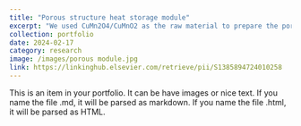 ```yaml
---
title: "Porous structure heat storage module"
excerpt: "We used CuMn2O4/CuMnO2 as the raw material to prepare the porous structure heat storage module with PU template method"
collection: portfolio
date: 2024-02-17
category: research
image: /images/porous module.jpg
link: https://linkinghub.elsevier.com/retrieve/pii/S1385894724010258
---
```


This is an item in your portfolio. It can be have images or nice text. If you name the file .md, it will be parsed as markdown. If you name the file .html, it will be parsed as HTML. 
